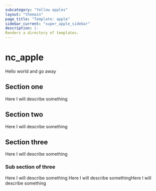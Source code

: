 ```yaml
---
subcategory: "Yellow apples"
layout: "themain"
page_title: "Template: apple"
sidebar_current: "super_apple_sidebar"
description: |-
Renders a directory of templates.
---
```


# nc_apple

Hello world and go away

## Section one

Here I will describe something

## Section two

Here I will describe something

## Section three

Here I will describe something

### Sub section of three

Here I will describe something
Here I will describe somethingHere I will describe something
